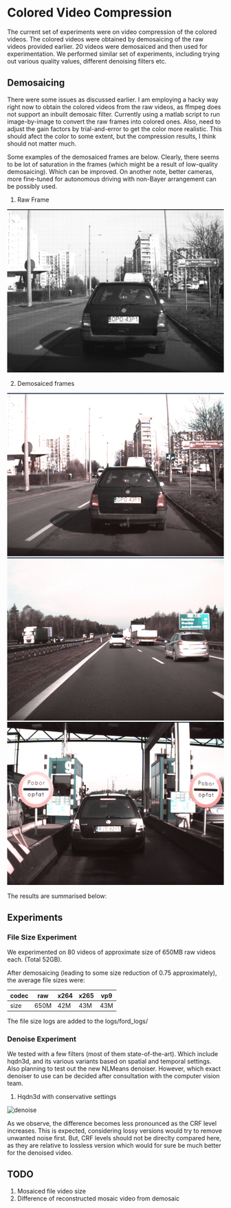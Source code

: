 # Colored Video Compression
The current set of experiments were on video compression of the colored videos. The colored videos were obtained by demosaicing of the raw videos provided earlier. 
20 videos were demosaiced and then used for experimentation. We performed similar set of experiments, including trying out various quality values, different denoising filters etc.

## Demosaicing
There were some issues as discussed earlier. I am employing a hacky way right now to obtain the colored videos from the raw videos, as ffmpeg does not support an inbuilt demosaic filter. Currently using a matlab script to run image-by-image to convert the raw frames into colored ones. Also, need to adjust the gain factors by trial-and-error to get the color more realistic. This should afect the color to some extent, but the compression results, I think should not matter much. 

Some examples of the demosaiced frames are below. Clearly, there seems to be lot of saturation in the frames (which might be a result of low-quality demosaicing). Which can be improved. On another note, better cameras, more fine-tuned for autonomous driving with non-Bayer arrangement can be possibly used.

1. Raw Frame

![raw frame](images/image34.png)

2. Demosaiced frames

![frame1](images/demosaic_image42.png)
![frame2](images/demosaic_image335.png)
![frame3](images/demosaic_image462.png)

The results are summarised below:
## Experiments

### File Size Experiment
We experimented on 80 videos of approximate size of 650MB raw videos each. (Total 52GB).

After demosaicing (leading to some size reduction of 0.75 approximately), the average file sizes were:

codec | raw | x264 | x265 | vp9
--- | --- | --- | --- | ---
size  | 650M | 42M   | 43M   | 43M

The file size logs are added to the logs/ford_logs/
### Denoise Experiment
We tested with a few filters (most of them state-of-the-art). Which include hqdn3d, and its various variants based on spatial and temporal settings.
Also planning to test out the new NLMeans denoiser. However, which exact denoiser to use can be decided after consultation with the computer vision team. 

1. Hqdn3d with conservative settings 

![denoise](https://docs.google.com/spreadsheets/d/1ApCN0lHEm9iqc4ftGyucQbUI8iKzediZ777BcaHSqHU/pubchart?oid=289480964&format=image)

As we observe, the difference becomes less pronounced as the CRF level increases. This is expected, considering lossy versions would try to remove unwanted noise first. But, CRF levels should not be direclty compared here, as they are relative to lossless version which would for sure be much better for the denoised video.

## TODO
1. Mosaiced file video size
2. Difference of reconstructed mosaic video from demosaic
